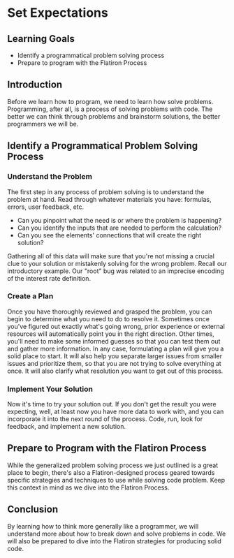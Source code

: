 # Set Expectations

## Learning Goals

- Identify a programmatical problem solving process
- Prepare to program with the Flatiron Process

## Introduction

Before we learn how to program, we need to learn how solve problems.
Programming, after all, is a process of solving problems with code. The better
we can think through problems and brainstorm solutions, the better programmers
we will be.

## Identify a Programmatical Problem Solving Process

### Understand the Problem

The first step in any process of problem solving is to understand the problem at
hand. Read through whatever materials you have: formulas, errors, user feedback, etc.

* Can you pinpoint what the need is or where the problem is happening?
* Can you identify the inputs that are needed to perform the calculation?
* Can you see the elements' connections that will create the right solution?

Gathering all of this data will make sure that you're not missing a crucial
clue to your solution or mistakenly solving for the wrong problem. Recall our
introductory example. Our "root" bug was related to an imprecise encoding of
the interest rate definition.

### Create a Plan

Once you have thoroughly reviewed and grasped the problem, you can begin to
determine what you need to do to resolve it. Sometimes once you've figured out
exactly what's going wrong, prior experience or external resources will
automatically point you in the right direction. Other times, you'll need to
make some informed guesses so that you can test them out and gather more
information.  In any case, formulating a plan will give you a solid place to
start. It will also help you separate larger issues from smaller issues and
prioritize them, so that you are not trying to solve everything at once. It
will also clarify what resolution you want to get out of this process.

### Implement Your Solution

Now it's time to try your solution out. If you don't get the result you were
expecting, well, at least now you have more data to work with, and you can
incorporate it into the next round of the process. Code, run, look for feedback,
and implement a new solution.

## Prepare to Program with the Flatiron Process

While the generalized problem solving process we just outlined is a great place
to begin, there's also a Flatiron-designed process geared towards specific
strategies and techniques to use while solving code problem. Keep this context
in mind as we dive into the Flatiron Process.

## Conclusion

By learning how to think more generally like a programmer, we will understand
more about how to break down and solve problems in code. We will also be
prepared to dive into the Flatiron strategies for producing solid code.
